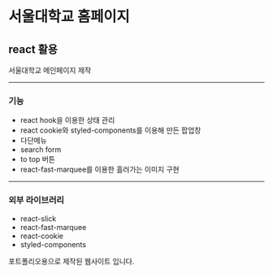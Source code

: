 # 서울대학교 홈페이지
## react 활용

서울대학교 메인페이지 제작

---

### 기능

* react hook을 이용한 상태 관리
* react cookie와 styled-components를 이용해 만든 팝업창
* 다단메뉴
* search form
* to top 버튼
* react-fast-marquee를 이용한 흘러가는 이미지 구현

---

### 외부 라이브러리

* react-slick
* react-fast-marquee
* react-cookie
* styled-components

포트폴리오용으로 제작된 웹사이트 입니다.
